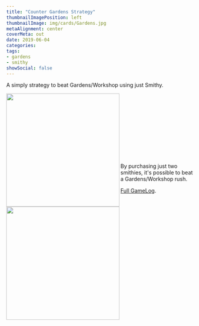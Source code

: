 ```yaml
---
title: "Counter Gardens Strategy"
thumbnailImagePosition: left
thumbnailImage: img/cards/Gardens.jpg
metaAlignment: center
coverMeta: out
date: 2019-06-04
categories:
tags:
- gardens
- smithy
showSocial: false
---
```

A simply strategy to beat Gardens/Workshop using just Smithy.
<!--more-->
<img align="left" src=/img/cards/Gardens.jpg height="300"> <img align="left" src=/img/cards/Smithy.jpg height="300">
<br><br><br><br><br><br><br><br><br><br>

By purchasing just two smithies, it's possible to beat a Gardens/Workshop rush.

[Full GameLog](/20190607/GardensCounterPlay_VS_GardensWorkshop.html).
